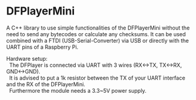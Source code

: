 # DFPlayerMini 
 
A C++ library to use simple functionalities of the DFPlayerMini without the need to send any bytecodes or calculate any checksums.
It can be used combined with a FTDI (USB-Serial-Converter) via USB or directly with the UART pins of a Raspberry Pi. 
 
Hardware setup:  
&nbsp;&nbsp;The DFPlayer is connected via UART with 3 wires (RX<->TX, TX<->RX, GND<->GND).   
&nbsp;&nbsp;It is advised to put a 1k resistor between the TX of your UART interface and the RX of the DFPlayerMini.  
&nbsp;&nbsp;Furthermore the module needs a 3.3~5V power supply.
